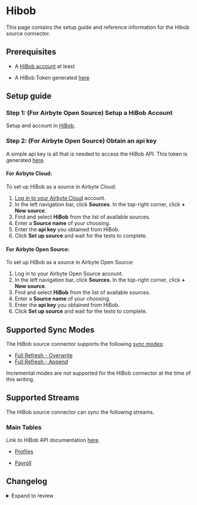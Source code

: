 # Hibob

This page contains the setup guide and reference information for the Hibob source connector.

## Prerequisites

- A [HiBob account](https://www.hibob.com) at least
<!-- env:oss -->
- A HiBob Token generated [here](https://apidocs.hibob.com/reference/getting-started-with-bob-api#test-endpoints)
  <!-- /env:oss -->

## Setup guide

<!-- env:oss -->

### Step 1: (For Airbyte Open Source) Setup a HiBob Account

Setup and account in [HiBob](https://www.hibob.com/). 


### Step 2: (For Airbyte Open Source) Obtain an api key

A simple api key is all that is needed to access the HiBob API. This token is generated [here](https://apidocs.hibob.com/docs/api-service-users#step-1-create-a-new-api-service-user).


#### For Airbyte Cloud:

To set up HiBob as a source in Airbyte Cloud:

1. [Log in to your Airbyte Cloud](https://cloud.airbyte.com/workspaces) account.
2. In the left navigation bar, click **Sources**. In the top-right corner, click **+ New source**.
3. Find and select **HiBob** from the list of available sources.
4. Enter a **Source name** of your choosing.
5. Enter the **api key** you obtained from HiBob.
6. Click **Set up source** and wait for the tests to complete.

<!-- /env:cloud -->

<!-- env:oss -->

#### For Airbyte Open Source:

To set up HiBob as a source in Airbyte Open Source:

1. Log in to your Airbyte Open Source account.
2. In the left navigation bar, click **Sources**. In the top-right corner, click **+ New source**.
3. Find and select **HiBob** from the list of available sources.
4. Enter a **Source name** of your choosing.
5. Enter the **api key** you obtained from HiBob.
6. Click **Set up source** and wait for the tests to complete.

<!-- /env:oss -->

## Supported Sync Modes

The HiBob source connector supports the following [sync modes](https://docs.airbyte.com/cloud/core-concepts#connection-sync-modes):

- [Full Refresh - Overwrite](https://docs.airbyte.com/understanding-airbyte/connections/full-refresh-overwrite/)
- [Full Refresh - Append](https://docs.airbyte.com/understanding-airbyte/connections/full-refresh-append)

Incremental modes are not supported for the HiBob connector at the time of this writing.

## Supported Streams

The HiBob source connector can sync the following streams.

### Main Tables

Link to HiBob API documentation [here](https://apidocs.hibob.com/docs/).

- [Profiles](https://apidocs.hibob.com/reference/get_profiles)

- [Payroll](https://apidocs.hibob.com/reference/get_payroll-history)


## Changelog

<details>
  <summary>Expand to review</summary>

| Version  | Date       | Pull Request                                             | Subject                                                                                                                              |
|:---------|:-----------|:---------------------------------------------------------|:-------------------------------------------------------------------------------------------------------------------------------------|
| 0.2.14 | 2025-03-01 | [54742](https://github.com/airbytehq/airbyte/pull/54742) | Update dependencies |
| 0.2.13 | 2025-02-22 | [54314](https://github.com/airbytehq/airbyte/pull/54314) | Update dependencies |
| 0.2.12 | 2025-02-15 | [53809](https://github.com/airbytehq/airbyte/pull/53809) | Update dependencies |
| 0.2.11 | 2025-02-08 | [53265](https://github.com/airbytehq/airbyte/pull/53265) | Update dependencies |
| 0.2.10 | 2025-02-01 | [52737](https://github.com/airbytehq/airbyte/pull/52737) | Update dependencies |
| 0.2.9 | 2025-01-25 | [52220](https://github.com/airbytehq/airbyte/pull/52220) | Update dependencies |
| 0.2.8 | 2025-01-18 | [51802](https://github.com/airbytehq/airbyte/pull/51802) | Update dependencies |
| 0.2.7 | 2025-01-11 | [51201](https://github.com/airbytehq/airbyte/pull/51201) | Update dependencies |
| 0.2.6 | 2024-12-28 | [50628](https://github.com/airbytehq/airbyte/pull/50628) | Update dependencies |
| 0.2.5 | 2024-12-21 | [50132](https://github.com/airbytehq/airbyte/pull/50132) | Update dependencies |
| 0.2.4 | 2024-12-14 | [49595](https://github.com/airbytehq/airbyte/pull/49595) | Update dependencies |
| 0.2.3 | 2024-12-12 | [49240](https://github.com/airbytehq/airbyte/pull/49240) | Update dependencies |
| 0.2.2 | 2024-12-11 | [48972](https://github.com/airbytehq/airbyte/pull/48972) | Starting with this version, the Docker image is now rootless. Please note that this and future versions will not be compatible with Airbyte versions earlier than 0.64 |
| 0.2.1 | 2024-10-28 | [47672](https://github.com/airbytehq/airbyte/pull/47672) | Update dependencies |
| 0.2.0 | 2024-08-21 | [44542](https://github.com/airbytehq/airbyte/pull/44542) | Refactor connector to manifest-only format |
| 0.1.3 | 2024-08-17 | [44298](https://github.com/airbytehq/airbyte/pull/44298) | Update dependencies |
| 0.1.2 | 2024-08-12 | [43853](https://github.com/airbytehq/airbyte/pull/43853) | Update dependencies |
| 0.1.1 | 2024-08-10 | [43519](https://github.com/airbytehq/airbyte/pull/43519) | Update dependencies |
| 0.1.0 | 2024-08-06 | [43336](https://github.com/airbytehq/airbyte/pull/43336) | New Source: HiBob |
</details>
